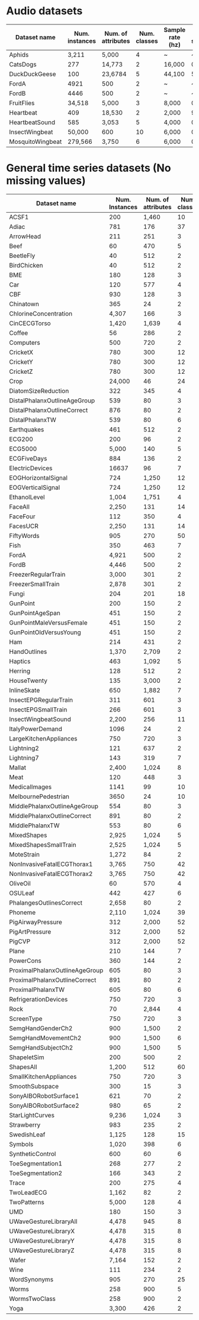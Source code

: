 # Audio datasets

|Dataset name     | Num. instances |Num. of attributes | Num. classes | Sample rate (hz) | % of second |
|-----------------|----------------|-------------------|--------------|------------------|-------------|
|Aphids           |3,211           |5,000              |4             |~                 |~            |
|CatsDogs         |277             |14,773             |2             |16,000            |0.92         |
|DuckDuckGeese    |100             |23,6784            |5             |44,100            |5.37         |
|FordA            |4921            |500                |2             |~                 |~            |
|FordB            |4446            |500                |2             |~                 |~            |
|FruitFlies       |34,518          |5,000              |3             |8,000             |0.63         |
|Heartbeat        |409             |18,530             |2             |2,000             |9.27         |
|HeartbeatSound   |585             |3,053              |5             |4,000             |0.76         |
|InsectWingbeat   |50,000          |600                |10            |6,000             |0.10         |
|MosquitoWingbeat |279,566         |3,750              |6             |6,000             |0.63         |

# General time series datasets (No missing values)

| Dataset name                   | Num. Instances | Num. of attributes | Num. classes | Type         |
|--------------------------------|----------------|--------------------|--------------|--------------|
| ACSF1                          | 200            | 1,460              | 10           | Device       |
| Adiac                          | 781            | 176                | 37           | Image        |
| ArrowHead                      | 211            | 251                | 3            | Image        |
| Beef                           | 60             | 470                | 5            | Spectro      |
| BeetleFly                      | 40             | 512                | 2            | Image        |
| BirdChicken                    | 40             | 512                | 2            | Image        |
| BME                            | 180            | 128                | 3            | Simulated    |
| Car                            | 120            | 577                | 4            | Sensor       |
| CBF                            | 930            | 128                | 3            | Simulated    |
| Chinatown                      | 365            | 24                 | 2            | Traffic      |
| ChlorineConcentration          | 4,307          | 166                | 3            | Sensor       |
| CinCECGTorso                   | 1,420          | 1,639              | 4            | Sensor       |
| Coffee                         | 56             | 286                | 2            | Spectro      |
| Computers                      | 500            | 720                | 2            | Device       |
| CricketX                       | 780            | 300                | 12           | Motion       |
| CricketY                       | 780            | 300                | 12           | Motion       |
| CricketZ                       | 780            | 300                | 12           | Motion       |
| Crop                           | 24,000         | 46                 | 24           | Image        |
| DiatomSizeReduction            | 322            | 345                | 4            | Image        |
| DistalPhalanxOutlineAgeGroup   | 539            | 80                 | 3            | Image        |
| DistalPhalanxOutlineCorrect    | 876            | 80                 | 2            | Image        |
| DistalPhalanxTW                | 539            | 80                 | 6            | Image        |
| Earthquakes                    | 461            | 512                | 2            | Sensor       |
| ECG200                         | 200            | 96                 | 2            | ECG          |
| ECG5000                        | 5,000          | 140                | 5            | ECG          |
| ECGFiveDays                    | 884            | 136                | 2            | ECG          |
| ElectricDevices                | 16637          | 96                 | 7            | Device       |
| EOGHorizontalSignal            | 724            | 1,250              | 12           | EOG          |
| EOGVerticalSignal              | 724            | 1,250              | 12           | EOG          |
| EthanolLevel                   | 1,004          | 1,751              | 4            | Spectro      |
| FaceAll                        | 2,250          | 131                | 14           | Image        |
| FaceFour                       | 112            | 350                | 4            | Image        |
| FacesUCR                       | 2,250          | 131                | 14           | Image        |
| FiftyWords                     | 905            | 270                | 50           | Image        |
| Fish                           | 350            | 463                | 7            | Image        |
| FordA                          | 4,921          | 500                | 2            | Sensor       |
| FordB                          | 4,446          | 500                | 2            | Sensor       |
| FreezerRegularTrain            | 3,000          | 301                | 2            | Sensor       |
| FreezerSmallTrain              | 2,878          | 301                | 2            | Sensor       |
| Fungi                          | 204            | 201                | 18           | HRM          |
| GunPoint                       | 200            | 150                | 2            | Motion       |
| GunPointAgeSpan                | 451            | 150                | 2            | Motion       |
| GunPointMaleVersusFemale       | 451            | 150                | 2            | Motion       |
| GunPointOldVersusYoung         | 451            | 150                | 2            | Motion       |
| Ham                            | 214            | 431                | 2            | Spectro      |
| HandOutlines                   | 1,370          | 2,709              | 2            | Image        |
| Haptics                        | 463            | 1,092              | 5            | Motion       |
| Herring                        | 128            | 512                | 2            | Image        |
| HouseTwenty                    | 135            | 3,000              | 2            | Device       |
| InlineSkate                    | 650            | 1,882              | 7            | Motion       |
| InsectEPGRegularTrain          | 311            | 601                | 3            | EPG          |
| InsectEPGSmallTrain            | 266            | 601                | 3            | EPG          |
| InsectWingbeatSound            | 2,200          | 256                | 11           | Sensor       |
| ItalyPowerDemand               | 1096           | 24                 | 2            | Sensor       |
| LargeKitchenAppliances         | 750            | 720                | 3            | Device       |
| Lightning2                     | 121            | 637                | 2            | Sensor       |
| Lightning7                     | 143            | 319                | 7            | Sensor       |
| Mallat                         | 2,400          | 1,024              | 8            | Simulated    |
| Meat                           | 120            | 448                | 3            | Spectro      |
| MedicalImages                  | 1141           | 99                 | 10           | Image        |
| MelbournePedestrian            | 3650           | 24                 | 10           | Traffic      |
| MiddlePhalanxOutlineAgeGroup   | 554            | 80                 | 3            | Image        |
| MiddlePhalanxOutlineCorrect    | 891            | 80                 | 2            | Image        |
| MiddlePhalanxTW                | 553            | 80                 | 6            | Image        |
| MixedShapes                    | 2,925          | 1,024              | 5            | Image        |
| MixedShapesSmallTrain          | 2,525          | 1,024              | 5            | Image        |
| MoteStrain                     | 1,272          | 84                 | 2            | Sensor       |
| NonInvasiveFatalECGThorax1     | 3,765          | 750                | 42           | ECG          |
| NonInvasiveFatalECGThorax2     | 3,765          | 750                | 42           | ECG          |
| OliveOil                       | 60             | 570                | 4            | Spectro      |
| OSULeaf                        | 442            | 427                | 6            | Image        |
| PhalangesOutlinesCorrect       | 2,658          | 80                 | 2            | Image        |
| Phoneme                        | 2,110          | 1,024              | 39           | Sensor       |
| PigAirwayPressure              | 312            | 2,000              | 52           | Hemodynamics |
| PigArtPressure                 | 312            | 2,000              | 52           | Hemodynamics |
| PigCVP                         | 312            | 2,000              | 52           | Hemodynamics |
| Plane                          | 210            | 144                | 7            | Sensor       |
| PowerCons                      | 360            | 144                | 2            | Power        |
| ProximalPhalanxOutlineAgeGroup | 605            | 80                 | 3            | Image        |
| ProximalPhalanxOutlineCorrect  | 891            | 80                 | 2            | Image        |
| ProximalPhalanxTW              | 605            | 80                 | 6            | Image        |
| RefrigerationDevices           | 750            | 720                | 3            | Device       |
| Rock                           | 70             | 2,844              | 4            | Spectrum     |
| ScreenType                     | 750            | 720                | 3            | Device       |
| SemgHandGenderCh2              | 900            | 1,500              | 2            | Spectrum     |
| SemgHandMovementCh2            | 900            | 1,500              | 6            | Spectrum     |
| SemgHandSubjectCh2             | 900            | 1,500              | 5            | Spectrum     |
| ShapeletSim                    | 200            | 500                | 2            | Simulated    |
| ShapesAll                      | 1,200          | 512                | 60           | Image        |
| SmallKitchenAppliances         | 750            | 720                | 3            | Device       |
| SmoothSubspace                 | 300            | 15                 | 3            | Simulated    |
| SonyAIBORobotSurface1          | 621            | 70                 | 2            | Sensor       |
| SonyAIBORobotSurface2          | 980            | 65                 | 2            | Sensor       |
| StarLightCurves                | 9,236          | 1,024              | 3            | Sensor       |
| Strawberry                     | 983            | 235                | 2            | Spectro      |
| SwedishLeaf                    | 1,125          | 128                | 15           | Image        |
| Symbols                        | 1,020          | 398                | 6            | Image        |
| SyntheticControl               | 600            | 60                 | 6            | Simulated    |
| ToeSegmentation1               | 268            | 277                | 2            | Motion       |
| ToeSegmentation2               | 166            | 343                | 2            | Motion       |
| Trace                          | 200            | 275                | 4            | Sensor       |
| TwoLeadECG                     | 1,162          | 82                 | 2            | ECG          |
| TwoPatterns                    | 5,000          | 128                | 4            | Simulated    |
| UMD                            | 180            | 150                | 3            | Simulated    |
| UWaveGestureLibraryAll         | 4,478          | 945                | 8            | Motion       |
| UWaveGestureLibraryX           | 4,478          | 315                | 8            | Motion       |
| UWaveGestureLibraryY           | 4,478          | 315                | 8            | Motion       |
| UWaveGestureLibraryZ           | 4,478          | 315                | 8            | Motion       |
| Wafer                          | 7,164          | 152                | 2            | Sensor       |
| Wine                           | 111            | 234                | 2            | Spectro      |
| WordSynonyms                   | 905            | 270                | 25           | Image        |
| Worms                          | 258            | 900                | 5            | Motion       |
| WormsTwoClass                  | 258            | 900                | 2            | Motion       |
| Yoga                           | 3,300          | 426                | 2            | Image        |